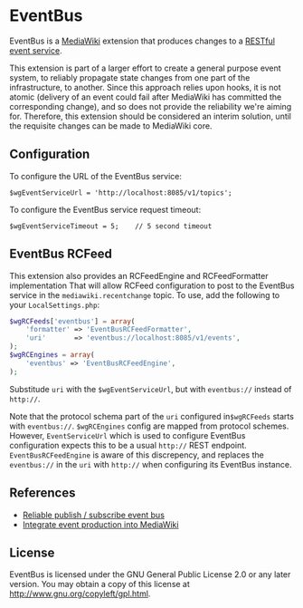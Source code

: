 # EventBus

EventBus is a [MediaWiki](https://www.mediawiki.org/) extension that produces changes to a [RESTful event service](https://gerrit.wikimedia.org/r/#/admin/projects/eventlogging).

This extension is part of a larger effort to create a general purpose event system, to reliably propagate state changes from one part of the infrastructure, to another.  Since
this approach relies upon hooks, it is not atomic (delivery of an event could fail after MediaWiki has committed the corresponding change), and so does not provide the reliability
we're aiming for.  Therefore, this extension should be considered an interim solution, until the requisite changes can be made to MediaWiki core.

## Configuration

To configure the URL of the EventBus service:

    $wgEventServiceUrl = 'http://localhost:8085/v1/topics';

To configure the EventBus service request timeout:

    $wgEventServiceTimeout = 5;    // 5 second timeout


## EventBus RCFeed

This extension also provides an RCFeedEngine and RCFeedFormatter implementation
That will allow RCFeed configuration to post to the EventBus service in the
`mediawiki.recentchange` topic.  To use,
add the following to your `LocalSettings.php`:

```php
$wgRCFeeds['eventbus'] = array(
    'formatter' => 'EventBusRCFeedFormatter',
    'uri'       => 'eventbus://localhost:8085/v1/events',
);
$wgRCEngines = array(
    'eventbus' => 'EventBusRCFeedEngine',
);
```

Substitude `uri` with the `$wgEventServiceUrl`, but with  `eventbus://` instead of `http://`.

Note that the protocol schema part of the `uri` configured in`$wgRCFeeds` starts with
`eventbus://`.  `$wgRCEngines` config are mapped from protocol schemes.  However,
`EventServiceUrl` which is used to configure EventBus configuration expects this to be
a usual `http://` REST endpoint.  `EventBusRCFeedEngine` is aware of this discrepency, and
replaces the `eventbus://` in the `uri` with `http://` when configuring its EventBus instance.

## References

  * [Reliable publish / subscribe event bus](https://phabricator.wikimedia.org/T84923)
  * [Integrate event production into MediaWiki](https://phabricator.wikimedia.org/T116786)

## License

EventBus is licensed under the GNU General Public License 2.0 or any later version. You may obtain a copy of this license at <http://www.gnu.org/copyleft/gpl.html>.
